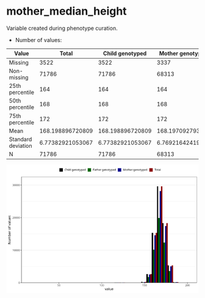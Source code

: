 # mother_median_height
Variable created during phenotype curation.
- Number of values:

| Value | Total | Child genotyped | Mother genotyped | Father genotyped |
| ----- | ----- | --------------- | ---------------- | ---------------- |
| Missing | 3522 | 3522 | 3337 | 1917 |
| Non-missing | 71786 | 71786 | 68313 | 48167 |
| 25th percentile | 164 | 164 | 164 | 164 |
| 50th percentile | 168 | 168 | 168 | 168 |
| 75th percentile | 172 | 172 | 172 | 172 |
| Mean | 168.198896720809 | 168.198896720809 | 168.197092793465 | 168.263541428779 |
| Standard deviation | 6.77382921053067 | 6.77382921053067 | 6.76921642419643 | 6.57264211122132 |
| N | 71786 | 71786 | 68313 | 48167 |



![](mother_median_height_n.png)



